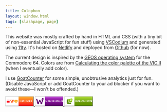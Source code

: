 ```yaml
---
title: Colophon
layout: window.html
tags: [slashpage, page]
---
```


This website was mostly crafted by hand in HTML and CSS (with a tiny bit of non-essential JavaScript for fun stuff) using <a href="https://vscodium.com/">VSCodium</a> and generated using [11ty](https://www.11ty.dev/). It's hosted on <a href="https://www.netlify.com/">Netlify</a> and deployed from <a href="https://github.com/cobbland/cobb.land">Github</a> (for now).</a>

The current design is inspired by the [GEOS operating system](https://en.wikipedia.org/wiki/GEOS_(8-bit_operating_system)) for the Commodore 64. Colors are from [Calculating the color palette of the VIC II](https://www.pepto.de/projects/colorvic/) (when I eventually add color).

I use [GoatCounter](https://www.goatcounter.com/) for some simple, unobtrusive analytics just for fun. (Disable JavaScript or add GoatCounter to your ad blocker if you want to avoid these—I won't be offended.)

<div class="reply-buttons">
    <a class="link-button" href="https://indieweb.org/">
        <img src="/images/indieweb88x31-flat.png" alt="indieweb.org" height="31" width="88">
    </a>
    <a class="link-button" href="https://www.w3.org/TR/webmention/">
        <img src="/images/webmention88x31-flat.png" alt="webmentions" height="31" width="88">
    </a>
    <a class="link-button" href="https://microformats.org/">
        <img src="/images/microformats88x31-flat.png" alt="microformats" height="31" width="88">
    </a>
</div>